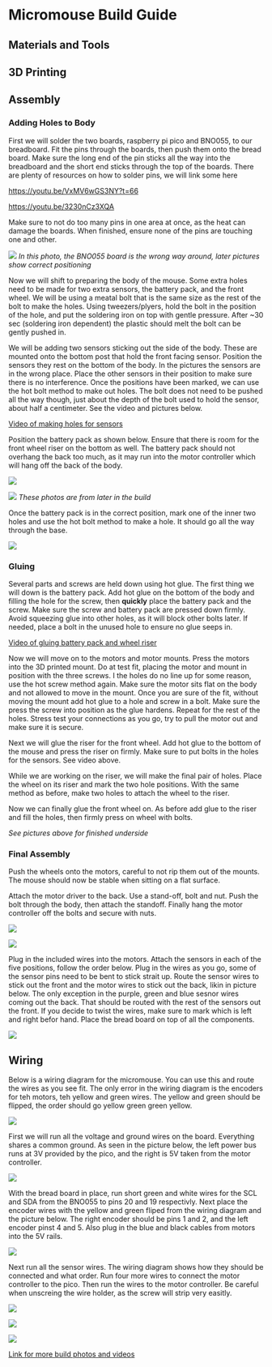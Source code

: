 # Micromouse Build Guide

## Materials and Tools

## 3D Printing

## Assembly

### Adding Holes to Body

First we will solder the two boards, raspberry pi pico and BNO055, to our breadboard. Fit the pins through the boards, then push them onto the bread board. Make sure the long end of the pin sticks all the way into the breadboard and the short end sticks through the top of the boards. There are plenty of resources on how to solder pins, we will link some here

https://youtu.be/VxMV6wGS3NY?t=66

https://youtu.be/3230nCz3XQA

Make sure to not do too many pins in one area at once, as the heat can damage the boards. When finished, ensure none of the pins are touching one and other.

![](https://drive.google.com/uc?export=view&id=19VUmnpGrQMH44aSw0LhqlAt_P_vNcfS1)
_In this photo, the BNO055 board is the wrong way around, later pictures show correct positioning_

Now we will shift to preparing the body of the mouse. Some extra holes need to be made for two extra sensors, the battery pack, and the front wheel. We will be using a meatal bolt that is the
same size as the rest of the bolt to make the holes. Using tweezers/plyers, hold the bolt in the position of the hole, and put the soldering iron on top with gentle pressure. After ~30 sec (soldering iron dependent)
the plastic should melt the bolt can be gently pushed in. 

We will be adding two sensors sticking out the side of the body. These are mounted onto the bottom post that hold the front facing sensor. Position the sensors they rest on the bottom of the body. In the pictures the sensors are in the wrong place.  Place the other sensors
in their position to make sure there is no interference. Once the positions have been marked, we can use the hot bolt method to make out holes. The bolt does not need to be pushed all the way though, just about the depth of the bolt used to hold the sensor, about half a centimeter. 
See the video and pictures below. 

[Video of making holes for sensors](https://drive.google.com/file/d/19ATOih4IEB0pujOk8rHGE2_MhbnvWNPe/view?usp=sharing)


Position the battery pack as shown below. Ensure that there is room for the front wheel riser on the bottom as well. The battery pack should not overhang the back too much, as it may run into the motor controller which will hang off the back of the body.

![](https://drive.google.com/uc?export=view&id=18_NGns4V_zMAYg9FI1SqnSFjND-s1R_l)

![](https://drive.google.com/uc?export=view&id=18Ungi7RT6A9-nWc5OqpGnNqBDtQ2Qp8Q)
_These photos are from later in the build_

Once the battery pack is in the correct position, mark one of the inner two holes and use the hot bolt method to make a hole. It should go all the way through the base.

![](https://drive.google.com/uc?export=view&id=1982umvpv1W4_adWE7HY-_2t_n6J1h2im)


### Gluing

Several parts and screws are held down using hot glue. The first thing we will down is the battery pack. Add hot glue on the bottom of the body and filling the hole for the screw, then **quickly** place the battery pack and the screw. Make sure the screw and battery pack are pressed down firmly. Avoid squeezing glue into other holes, as it will block other bolts later. If needed, place a bolt in the unused hole to ensure no glue seeps in.

[Video of gluing battery pack and wheel riser](https://drive.google.com/file/d/194cp8UChZ6uAa3yq5Reyt7Vx2YEZrlo1/view?usp=sharing)

Now we will move on to the motors and motor mounts. Press the motors into the 3D printed mount. Do at test fit, placing the motor and mount in position with the three screws. I the holes do no line up for some reason, use the hot screw method again. Make sure the motor sits flat on the body and not allowed to move in the mount. Once you are sure of the fit, without moving the mount add hot glue to a hole and screw in a bolt. Make sure the press the screw into position as the glue hardens. Repeat for the rest of the holes. Stress test your connections as you go, try to pull the motor out and make sure it is secure.

Next we will glue the riser for the front wheel. Add hot glue to the bottom of the mouse and press the riser on firmly. Make sure to put bolts in the holes for the sensors. See video above.

While we are working on the riser, we will make the final pair of holes. Place the wheel on its riser and mark the two hole positions. With the same method as before, make two holes to attach the wheel to the riser.

Now we can finally glue the front wheel on. As before add glue to the riser and fill the holes, then firmly press on wheel with bolts.

_See pictures above for finished underside_

### Final Assembly

Push the wheels onto the motors, careful to not rip them out of the mounts. The mouse should now be stable when sitting on a flat surface.

Attach the motor driver to the back. Use a stand-off, bolt and nut. Push the bolt through the body, then attach the standoff. Finally hang the motor controller off the bolts and secure with nuts.

![](https://drive.google.com/uc?export=view&id=18NLLlD8ht0rcpdyMzZoAGB0ODV9KM1Ru)

![](https://drive.google.com/uc?export=view&id=17mLeJrcFiOVl_M-XIbPsL88aFJMEj-vw)

Plug in the included wires into the motors. Attach the sensors in each of the five positions, follow the order below. Plug in the wires as you go, some of the sensor pins need to be bent to stick strait up. Route the sensor wires to stick out the front and the motor wires to stick out the back, likin in picture below. The only exception in the purple, green and blue sesnor wires coming out the back. That should be routed with the rest of the sensors out the front. If you decide to twist the wires, make sure to mark which is left and right befor hand. Place the bread board on top of all the components.

![](https://drive.google.com/uc?export=view&id=16TwKRqmR6D-hn6E5z7vDTsoDSE2w402d)

## Wiring

Below is a wiring diagram for the micromouse. You can use this and route the wires as you see fit. The only error in the wiring diagram is the encoders for teh motors, teh yellow and green wires. The yellow and green should be flipped, the order should go yellow green green yellow.

![](https://drive.google.com/uc?export=view&id=1pzRai8rGGtg09KoscXExky3qvh6skgD5)

First we will run all the voltage and ground wires on the board. Everything shares a common ground. As seen in the picture below, the left power bus runs at 3V provided by the pico, and the right is 5V taken from the motor controller. 

![](https://drive.google.com/uc?export=view&id=16WRvHdAfsYwCEhHNXd14On4lbiXIG5Qp)


With the bread board in place, run short green and white wires for the SCL and SDA from the BNO055 to pins 20 and 19 respectivly. Next place the encoder wires with the yellow and green fliped from the wiring diagram and the picture below. The right encoder should be pins 1 and 2, and the left encoder pinst 4 and 5. Also plug in the blue and black cables from motors into the 5V rails. 

![](https://drive.google.com/uc?export=view&id=16Qsl-VeQIxkwBld_Qz9MLijhpvSyvk3B)

Next run all the sensor wires. The wiring diagram shows how they should be connected and what order. Run four more wires to connect the motor controller to the pico. Then run the wires to the motor controller. Be careful when unscreing the wire holder, as the screw will strip very easitly. 

![](https://drive.google.com/uc?export=view&id=16F1qy9ZgYmh_aKV9ryn_UTAJyWjUAnvf)

![](https://drive.google.com/uc?export=view&id=166pFO1wkkjoJGEHYvktakMn4yjAlVE-4)

![](https://drive.google.com/uc?export=view&id=16PFqQpktVyI33SfUr6fUxsdJxnkLMPrD)
   
[Link for more build photos and videos](https://drive.google.com/drive/folders/1XMsHvihriH0pR1_bTGnOD59lvcFpvU8G?usp=sharing)
